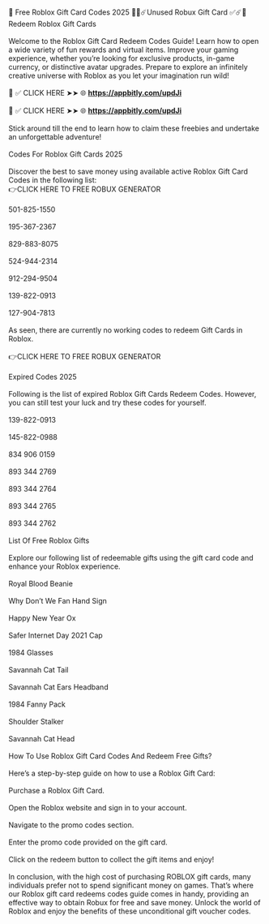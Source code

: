 💎 Free Roblox Gift Card Codes 2025 👀✅☄️Unused Robux Gift Card ✅☄️👀 Redeem Roblox Gift Cards
<br>
<br>Welcome to the Roblox Gift Card Redeem Codes Guide! Learn how to open a wide variety of fun rewards and virtual items. Improve your gaming experience, whether you’re looking for exclusive products, in-game currency, or distinctive avatar upgrades. Prepare to explore an infinitely creative universe with Roblox as you let your imagination run wild!
<br>
<br>📌 ✅ CLICK HERE ➤➤ 🌐 <strong>https://appbitly.com/updJi
</strong>
<br>
<br>📌 ✅ CLICK HERE ➤➤ 🌐 <strong>https://appbitly.com/updJi
</strong>
<br>
<br>Stick around till the end to learn how to claim these freebies and undertake an unforgettable adventure!
<br>
<br>Codes For Roblox Gift Cards 2025
<br>
<br>Discover the best to save money using available active Roblox Gift Card Codes in the following list:
<br>👉CLICK HERE TO FREE ROBUX GENERATOR
<br>
<br>501-825-1550
<br>
<br>195-367-2367
<br>
<br>829-883-8075
<br>
<br>524-944-2314
<br>
<br>912-294-9504
<br>
<br>139-822-0913
<br>
<br>127-904-7813
<br>
<br>As seen, there are currently no working codes to redeem Gift Cards in Roblox.
<br>
<br>👉CLICK HERE TO FREE ROBUX GENERATOR
<br>
<br>Expired Codes 2025
<br>
<br>Following is the list of expired Roblox Gift Cards Redeem Codes. However, you can still test your luck and try these codes for yourself.
<br>
<br>139-822-0913
<br>
<br>145-822-0988
<br>
<br>834 906 0159
<br>
<br>893 344 2769
<br>
<br>893 344 2764
<br>
<br>893 344 2765
<br>
<br>893 344 2762
<br>
<br>List Of Free Roblox Gifts
<br>
<br>Explore our following list of redeemable gifts using the gift card code and enhance your Roblox experience.
<br>
<br>Royal Blood Beanie
<br>
<br>Why Don’t We Fan Hand Sign
<br>
<br>Happy New Year Ox
<br>
<br>Safer Internet Day 2021 Cap
<br>
<br>1984 Glasses
<br>
<br>Savannah Cat Tail
<br>
<br>Savannah Cat Ears Headband
<br>
<br>1984 Fanny Pack
<br>
<br>Shoulder Stalker
<br>
<br>Savannah Cat Head
<br>
<br>How To Use Roblox Gift Card Codes And Redeem Free Gifts?
<br>
<br>Here’s a step-by-step guide on how to use a Roblox Gift Card:
<br>
<br>Purchase a Roblox Gift Card.
<br>
<br>Open the Roblox website and sign in to your account.
<br>
<br>Navigate to the promo codes section.
<br>
<br>Enter the promo code provided on the gift card.
<br>
<br>Click on the redeem button to collect the gift items and enjoy!
<br>
<br>In conclusion, with the high cost of purchasing ROBLOX gift cards, many individuals prefer not to spend significant money on games. That’s where our Roblox gift card redeems codes guide comes in handy, providing an effective way to obtain Robux for free and save money. Unlock the world of Roblox and enjoy the benefits of these unconditional gift voucher codes.
<br>
